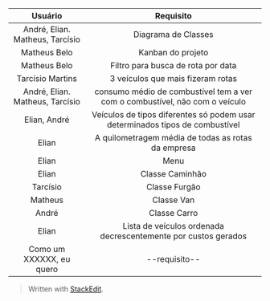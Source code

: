| Usuário      | Requisito |
| :----:        |    :----:   |
| André, Elian. Matheus, Tarcísio   | Diagrama de Classes         |
| Matheus Belo | Kanban do projeto         |
| Matheus Belo | Filtro para busca de rota por data         |
| Tarcísio Martins  | 3 veículos que mais fizeram rotas  |
| André, Elian. Matheus, Tarcísio  | consumo médio de combustível tem a ver com o combustível, não com o veículo |
| Elian, André  | Veículos de tipos diferentes só podem usar determinados tipos de combustível        |
| Elian   | A quilometragem média de todas as rotas da empresa      |
| Elian   | Menu        |
| Elian   | Classe Caminhão        |
| Tarcísio   | Classe Furgão         |
| Matheus  | Classe Van         |
| André   | Classe Carro         |
| Elian  | Lista de veículos ordenada decrescentemente por custos gerados        |
| Como um XXXXXX, eu quero   | --requisito--         |



> Written with [StackEdit](https://stackedit.io/).

